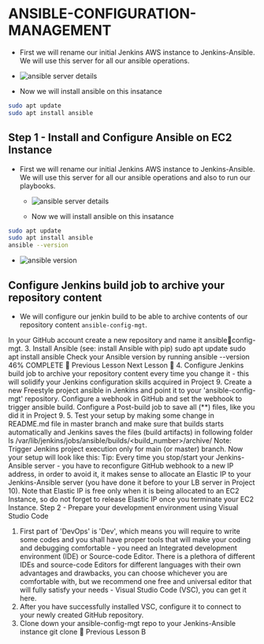

# ANSIBLE-CONFIGURATION-MANAGEMENT

   - First we will rename our initial Jenkins AWS instance to Jenkins-Ansible. We will use this server for all our ansible operations.

   - ![ansible server details](https://github.com/user-attachments/assets/7e5754b8-e233-4276-a909-9ae7afcfeef9)


   - Now we will install ansible on this insatance

```sh
sudo apt update
sudo apt install ansible

```

   
## Step 1 - Install and Configure Ansible on EC2 Instance

 - First we will rename our initial Jenkins AWS instance to Jenkins-Ansible. We will use this server for all our ansible operations and also to run our playbooks.

   - ![ansible server details](https://github.com/user-attachments/assets/7e5754b8-e233-4276-a909-9ae7afcfeef9)


   - Now we will install ansible on this insatance

```sh
sudo apt update
sudo apt install ansible
ansible --version

```

- ![ansible version](https://github.com/user-attachments/assets/c4f47b45-3145-4274-831d-06bf882baa2c)

## Configure Jenkins build job to archive your repository content 

   - We will configure our jenkin build to be able to archive contents of our repository content `ansible-config-mgt`.



In your GitHub account create a new repository and name it ansible￾config-mgt.
3. Install Ansible (see: install Ansible with pip)
sudo apt update
sudo apt install ansible
Check your Ansible version by running ansible --version
46% COMPLETE
 Previous Lesson Next Lesson 
4. Configure Jenkins build job to archive your repository content every
time you change it - this will solidify your Jenkins configuration skills
acquired in Project 9.
Create a new Freestyle project ansible in Jenkins and point it to your
'ansible-config-mgt' repository.
Configure a webhook in GitHub and set the webhook to
trigger ansible build.
Configure a Post-build job to save all (**) files, like you did it in Project
9.
5. Test your setup by making some change in README.md file
in master branch and make sure that builds starts automatically and
Jenkins saves the files (build artifacts) in following folder
ls /var/lib/jenkins/jobs/ansible/builds/<build_number>/archive/
Note: Trigger Jenkins project execution only for main (or master) branch.
Now your setup will look like this:
Tip: Every time you stop/start your Jenkins-Ansible server - you have to
reconfigure GitHub webhook to a new IP address, in order to avoid it, it
makes sense to allocate an Elastic IP to your Jenkins-Ansible server (you
have done it before to your LB server in Project 10). Note that Elastic IP is
free only when it is being allocated to an EC2 Instance, so do not forget to
release Elastic IP once you terminate your EC2 Instance.
Step 2 - Prepare your development environment using Visual
Studio Code
1. First part of 'DevOps' is 'Dev', which means you will require to write
some codes and you shall have proper tools that will make your
coding and debugging comfortable - you need an Integrated
development environment (IDE) or Source-code Editor. There is a
plethora of different IDEs and source-code Editors for different
languages with their own advantages and drawbacks, you can choose
whichever you are comfortable with, but we recommend one free and
universal editor that will fully satisfy your needs - Visual Studio Code
(VSC), you can get it here.
2. After you have successfully installed VSC, configure it to connect to
your newly created GitHub repository.
3. Clone down your ansible-config-mgt repo to your Jenkins-Ansible
instance
git clone <ansible-config-mgt repo link>
 Previous Lesson B
